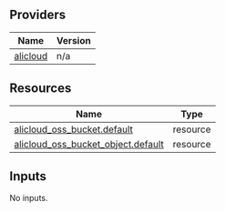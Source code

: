 <!-- BEGIN_TF_DOCS -->
## Providers

| Name | Version |
|------|---------|
| <a name="provider_alicloud"></a> [alicloud](#provider\_alicloud) | n/a |

## Resources

| Name | Type |
|------|------|
| [alicloud_oss_bucket.default](https://registry.terraform.io/providers/hashicorp/alicloud/latest/docs/resources/oss_bucket) | resource |
| [alicloud_oss_bucket_object.default](https://registry.terraform.io/providers/hashicorp/alicloud/latest/docs/resources/oss_bucket_object) | resource |

## Inputs

No inputs.
<!-- END_TF_DOCS -->    